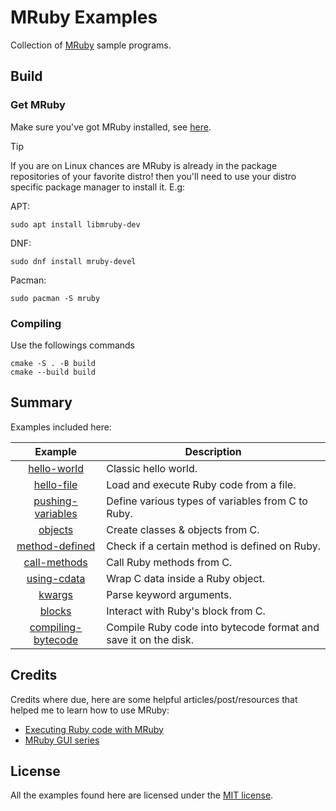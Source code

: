 # MRuby Examples

Collection of [MRuby](https://mruby.org/) sample programs.

## Build

### Get MRuby

Make sure you've got MRuby installed, see [here](https://github.com/mruby/mruby#how-to-get-mruby).

> [!TIP]
> If you are on Linux chances are MRuby is already in the package repositories of your favorite distro! then you'll need to use your distro specific package manager to install it. E.g:

APT:  
```console
sudo apt install libmruby-dev
```

DNF:  
```console
sudo dnf install mruby-devel
```

Pacman:  
```console
sudo pacman -S mruby
```

### Compiling

Use the followings commands

```console
cmake -S . -B build
cmake --build build
```

## Summary

Examples included here:

| Example                                       | Description                                                     |
|:---------------------------------------------:| --------------------------------------------------------------- |
| [hello-world](src/hello-world/)               | Classic hello world.                                            |
| [hello-file](src/hello-file/)                 | Load and execute Ruby code from a file.                         |
| [pushing-variables](src/pushing-variables/)   | Define various types of variables from C to Ruby.               |
| [objects](src/objects/)                       | Create classes & objects from C.                                |
| [method-defined](src/method-defined/)         | Check if a certain method is defined on Ruby.                   |
| [call-methods](src/call-methods/)             | Call Ruby methods from C.                                       |
| [using-cdata](src/using-cdata/)               | Wrap C data inside a Ruby object.                               |
| [kwargs](src/kwargs/)                         | Parse keyword arguments.                                        |
| [blocks](src/blocks/)                         | Interact with Ruby's block from C.                              |
| [compiling-bytecode](src/compiling-bytecode/) | Compile Ruby code into bytecode format and save it on the disk. |

## Credits

Credits where due, here are some helpful articles/post/resources that helped
me to learn how to use MRuby:

- [Executing Ruby code with MRuby](https://mruby.org/docs/articles/executing-ruby-code-with-mruby.html)
- [MRuby GUI series](https://dev.to/roryo/a-new-smalltalk-style-environment-for-ruby-5f5c)

## License

All the examples found here are licensed under the [MIT license](/LICENSE).
